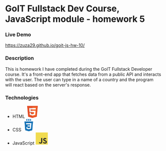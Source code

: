 # GoIT Fullstack Dev Course, JavaScript module - homework 5
### Live Demo
https://zuza29.github.io/goit-js-hw-10/

### Description
This is homework I have completed during the GoIT Fullstack Developer course. It's a front-end app that fetches data from a public API and interacts with the user. The user can type in a name of a country and the program will react based on the server's response.

### Technologies
- HTML <img src="https://github.com/devicons/devicon/blob/master/icons/html5/html5-original.svg" title="HTML5" alt="HTML" width="40" height="40"/>&nbsp;
- CSS <img src="https://github.com/devicons/devicon/blob/master/icons/css3/css3-plain-wordmark.svg"  title="CSS3" alt="CSS" width="40" height="40"/>&nbsp;
- JavaScript <img src="https://github.com/devicons/devicon/blob/master/icons/javascript/javascript-original.svg" title="JavaScript" alt="JavaScript" width="40" height="40"/>&nbsp;
